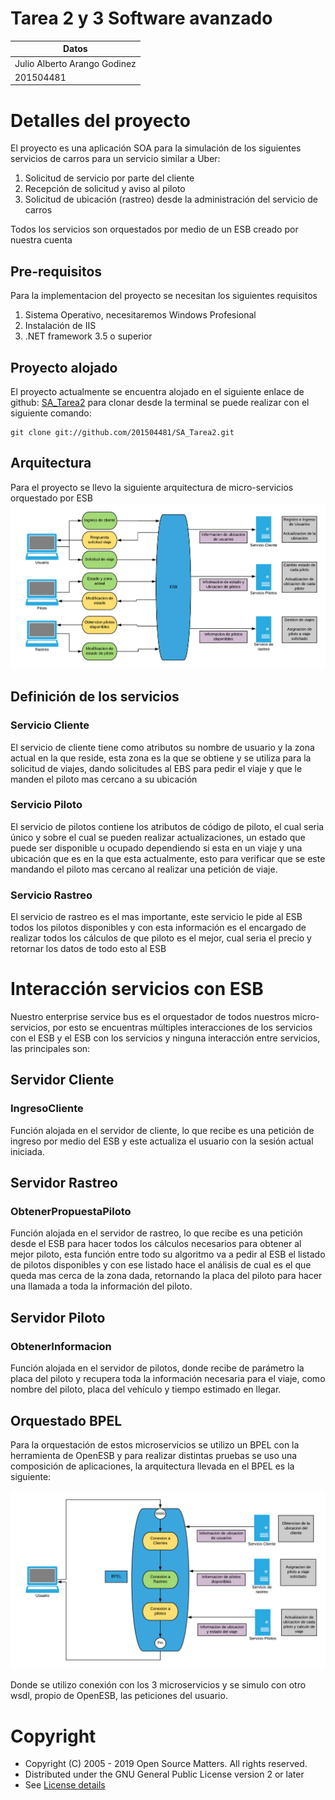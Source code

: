 # Tarea 2 y 3 Software avanzado

|             Datos               |
|---------------------------------|
|Julio Alberto Arango Godinez     |
|201504481                        |


# Detalles del proyecto 

El proyecto es una aplicación SOA para la simulación de los siguientes servicios de carros para un servicio similar a Uber:

1.  Solicitud de servicio por parte del cliente
2.  Recepción de solicitud y aviso al piloto
3.  Solicitud de ubicación (rastreo) desde la administración del servicio de carros

Todos los servicios son orquestados por medio de un ESB creado por nuestra cuenta

## Pre-requisitos
Para la implementacion del proyecto se necesitan los siguientes requisitos
1.  Sistema Operativo, necesitaremos Windows Profesional
2.  Instalación de IIS
3.  .NET framework 3.5 o superior

## Proyecto alojado 

El proyecto actualmente se encuentra alojado en el siguiente enlace de github: [SA_Tarea2](https://github.com/201504481/SA_Tarea2) para clonar desde la terminal se puede realizar con el siguiente comando: 
```git
git clone git://github.com/201504481/SA_Tarea2.git
```
## Arquitectura
Para el proyecto se llevo la siguiente arquitectura de micro-servicios orquestado por ESB
![Arquitectura](https://github.com/201504481/SA_Tarea2/blob/master/img/Arquitectura.png)
 
## Definición de los servicios
### Servicio Cliente
El servicio de cliente tiene como atributos su nombre de usuario y la zona actual en la que reside, esta zona es la que se obtiene y se utiliza para la solicitud de viajes, dando solicitudes al EBS para pedir el viaje y que le manden el piloto mas cercano a su ubicación 

### Servicio Piloto
El servicio de pilotos contiene los atributos de código de piloto, el cual seria único y sobre el cual se pueden realizar actualizaciones, un estado que puede ser disponible u ocupado dependiendo si esta en un viaje y una ubicación que es en la que esta actualmente, esto para verificar que se este mandando el piloto mas cercano al realizar una petición de viaje.  


### Servicio Rastreo
El servicio de rastreo es el mas importante, este servicio le pide al ESB todos los pilotos disponibles y con esta información es el encargado de realizar todos los cálculos de que piloto es el mejor, cual seria el precio y retornar los datos de todo esto al ESB

# Interacción servicios con ESB
Nuestro enterprise service bus es el orquestador de todos nuestros micro-servicios, por esto se encuentras múltiples interacciones de los servicios con el ESB y el ESB con los servicios y ninguna interacción entre servicios, las principales son:

## Servidor Cliente

### IngresoCliente
Función alojada en el servidor de cliente, lo que recibe es una petición de ingreso por medio del ESB y este actualiza el usuario con la sesión actual iniciada.

## Servidor Rastreo
### ObtenerPropuestaPiloto
Función alojada en el servidor de rastreo, lo que recibe es una petición desde el ESB para hacer todos los cálculos necesarios para obtener al mejor piloto, esta función entre todo su algoritmo va a pedir al ESB el listado de pilotos disponibles y con ese listado hace el análisis de cual es el que queda mas cerca de la zona dada, retornando la placa del piloto para hacer una llamada a toda la información del piloto.

## Servidor Piloto
### ObtenerInformacion 
Función alojada en el servidor de pilotos, donde recibe de parámetro la placa del piloto y recupera toda la información necesaria para el viaje, como nombre del piloto, placa del vehículo y tiempo estimado en llegar.

## Orquestado BPEL
Para la orquestación de estos microservicios se utilizo un BPEL con la herramienta de OpenESB y para realizar distintas pruebas se uso una composición de aplicaciones, la arquitectura llevada en el BPEL es la siguiente: 

![Arquitectura_BPEL](https://github.com/201504481/SA_Tarea2/blob/Tarea4/img/Arquitectura_BPEL.png)

Donde se utilizo conexión con los 3 microservicios y se simulo con otro wsdl, propio de OpenESB, las peticiones del usuario.

# Copyright

* Copyright (C) 2005 - 2019 Open Source Matters. All rights reserved.
* Distributed under the GNU General Public License version 2 or later
* See [License details](https://github.com/201504481/SA_Tarea2/blob/master/LICENSE)